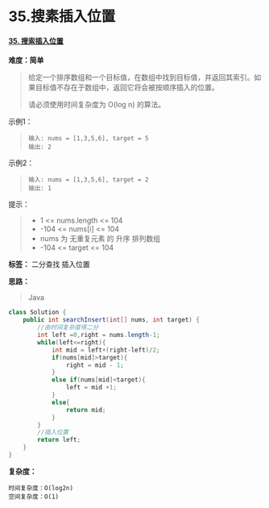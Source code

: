 # 35.搜素插入位置

#### [35. 搜索插入位置](https://leetcode-cn.com/problems/search-insert-position/)

**难度：简单**

> 给定一个排序数组和一个目标值，在数组中找到目标值，并返回其索引。如果目标值不存在于数组中，返回它将会被按顺序插入的位置。
>
> 请必须使用时间复杂度为 O(log n) 的算法。

示例1：

> ```
> 输入: nums = [1,3,5,6], target = 5
> 输出: 2
> ```

示例2：

> ```
> 输入: nums = [1,3,5,6], target = 2
> 输出: 1
> ```

提示：

> - 1 <= nums.length <= 104
> - -104 <= nums[i] <= 104
> - nums 为 无重复元素 的 升序 排列数组
> - -104 <= target <= 104



**标签：** 二分查找 插入位置

**思路：**

> Java

```java
class Solution {
    public int searchInsert(int[] nums, int target) {
        //由时间复杂度得二分
        int left =0,right = nums.length-1;
        while(left<=right){
            int mid = left+(right-left)/2;
            if(nums[mid]>target){
                right = mid - 1;
            }
            else if(nums[mid]<target){
                left = mid +1;
            }
            else{
                return mid;
            }
        }
        //插入位置
        return left;
    }
}
```

**复杂度：**

```
时间复杂度：O(log2n)
空间复杂度：O(1)
```
